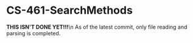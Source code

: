 # CS-461-SearchMethods

**THIS ISN'T DONE YET!!!**\n
As of the latest commit, only file reading and parsing is completed.
